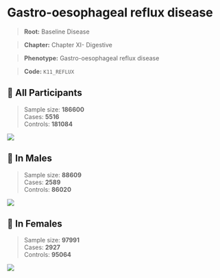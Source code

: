 # Gastro-oesophageal reflux disease

> **Root:** Baseline Disease  

> **Chapter:** Chapter XI- Digestive  

> **Phenotype:** Gastro-oesophageal reflux disease  

> **Code:** `K11_REFLUX`

## 🧪 All Participants  
> Sample size: **186600**  
> Cases: **5516**  
> Controls: **181084**
<img src="/Disease/Figures/ALL/Baseline/K11_REFLUX.png"/>
<CsvTable src="/public/Disease/Data/ALL/Baseline/LG_K11_REFLUX.csv" label="🔍 View full results" />

## 👨 In Males  
> Sample size: **88609**  
> Cases: **2589**  
> Controls: **86020**
<img src="/Disease/Figures/Male/Baseline/K11_REFLUX.png"/>
<CsvTable src="/public/Disease/Data/Male/Baseline/LG_K11_REFLUX.csv" label="🔍 View full results" />

## 👩 In Females  
> Sample size: **97991**  
> Cases: **2927**  
> Controls: **95064**
<img src="/Disease/Figures/Female/Baseline/K11_REFLUX.png"/>
<CsvTable src="/public/Disease/Data/Female/Baseline/LG_K11_REFLUX.csv" label="🔍 View full results" />
